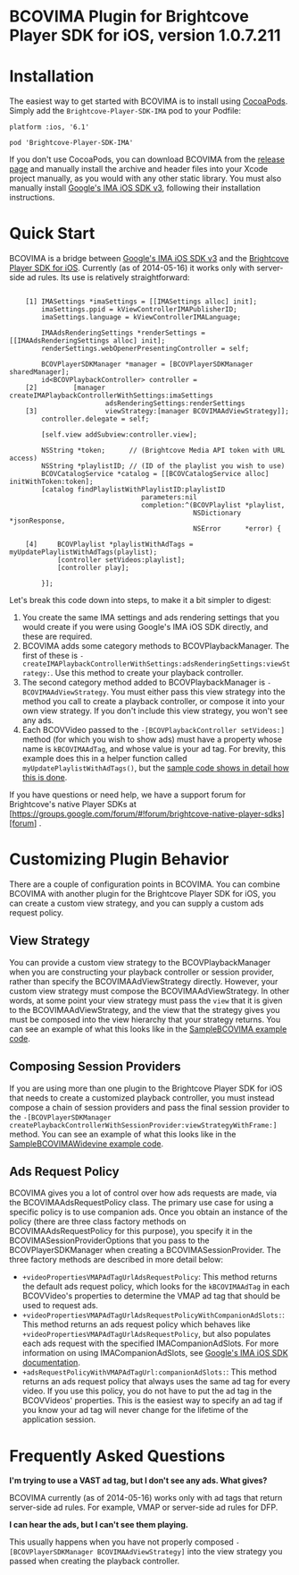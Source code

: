 # BCOVIMA Plugin for Brightcove Player SDK for iOS, version 1.0.7.211

Installation
============
The easiest way to get started with BCOVIMA is to install using [CocoaPods][pods]. Simply add the `Brightcove-Player-SDK-IMA` pod to your Podfile:

```
platform :ios, '6.1'

pod 'Brightcove-Player-SDK-IMA'
```

If you don't use CocoaPods, you can download BCOVIMA from the [release page][releases] and manually install the archive and header files into your Xcode project manually, as you would with any other static library. You must also manually install [Google's IMA iOS SDK v3][googleima], following their installation instructions.

Quick Start
===========
BCOVIMA is a bridge between [Google's IMA iOS SDK v3][googleima] and the [Brightcove Player SDK for iOS][bcovsdk]. Currently (as of 2014-05-16) it works only with server-side ad rules. Its use is relatively straightforward:

```objc

    [1] IMASettings *imaSettings = [[IMASettings alloc] init];
        imaSettings.ppid = kViewControllerIMAPublisherID;
        imaSettings.language = kViewControllerIMALanguage;
    
        IMAAdsRenderingSettings *renderSettings = [[IMAAdsRenderingSettings alloc] init];
        renderSettings.webOpenerPresentingController = self;
    
        BCOVPlayerSDKManager *manager = [BCOVPlayerSDKManager sharedManager];
        id<BCOVPlaybackController> controller =
    [2]         [manager createIMAPlaybackControllerWithSettings:imaSettings
                        adsRenderingSettings:renderSettings
    [3]                 viewStrategy:[manager BCOVIMAAdViewStrategy]];
        controller.delegate = self;

        [self.view addSubview:controller.view];  
    
        NSString *token;      // (Brightcove Media API token with URL access)
        NSString *playlistID; // (ID of the playlist you wish to use)
        BCOVCatalogService *catalog = [[BCOVCatalogService alloc] initWithToken:token];
        [catalog findPlaylistWithPlaylistID:playlistID
                                 parameters:nil
                                 completion:^(BCOVPlaylist *playlist,
                                              NSDictionary *jsonResponse,
                                              NSError      *error) {
    
    [4]     BCOVPlaylist *playlistWithAdTags = myUpdatePlaylistWithAdTags(playlist);
            [controller setVideos:playlist];
            [controller play];
    
        }];

```

Let's break this code down into steps, to make it a bit simpler to digest:

1. You create the same IMA settings and ads rendering settings that you would create if you were using Google's IMA iOS SDK directly, and these are required.
1. BCOVIMA adds some category methods to BCOVPlaybackManager. The first of these is `-createIMAPlaybackControllerWithSettings:adsRenderingSettings:viewStrategy:`. Use this method to create your playback controller. 
1. The second category method added to BCOVPlaybackManager is `-BCOVIMAAdViewStrategy`. You must either pass this view strategy into the method you call to create a playback controller, or compose it into your own view strategy. If you don't include this view strategy, you won't see any ads.
1. Each BCOVVideo passed to the `-[BCOVPlaybackController setVideos:]` method (for which you wish to show ads) must have a property whose name is `kBCOVIMAAdTag`, and whose value is your ad tag. For brevity, this example does this in a helper function called `myUpdatePlaylistWithAdTags()`, but the [sample code shows in detail how this is done][SampleBCOVIMA].

If you have questions or need help, we have a support forum for Brightcove's native Player SDKs at [https://groups.google.com/forum/#!forum/brightcove-native-player-sdks][forum] .

[releases]: https://github.com/brightcove/brightcove-player-sdk-ios-ima/releases
[pods]: http://cocoapods.org
[googleima]: https://developers.google.com/interactive-media-ads/docs/sdks/ios/v3/
[bcovsdk]: https://github.com/brightcove/brightcove-player-sdk-ios
[SampleBCOVIMA]: https://github.com/BrightcoveOS/SampleBCOVIMA/blob/master/SampleBCOVIMA/ViewController.m#L175-L202
[forum]: https://groups.google.com/forum/#!forum/brightcove-native-player-sdks

Customizing Plugin Behavior
===========================
There are a couple of configuration points in BCOVIMA. You can combine BCOVIMA with another plugin for the Brightcove Player SDK for iOS, you can create a custom view strategy, and you can supply a custom ads request policy.

View Strategy
-------------
You can provide a custom view strategy to the BCOVPlaybackManager when you are constructing your playback controller or session provider, rather than specify the BCOVIMAAdViewStrategy directly. However, your custom view strategy must compose the BCOVIMAAdViewStrategy. In other words, at some point your view strategy must pass the `view` that it is given to the BCOVIMAAdViewStrategy, and the view that the strategy gives you must be composed into the view hierarchy that your strategy returns. You can see an example of what this looks like in the [SampleBCOVIMA example code][SampleBCOVIMA2].

[SampleBCOVIMA2]: https://github.com/BrightcoveOS/SampleBCOVIMA/blob/master/SampleBCOVIMA/ViewController.m#L246-L268
Composing Session Providers
---------------------------
If you are using more than one plugin to the Brightcove Player SDK for iOS that needs to create a customized playback controller, you must instead compose a chain of session providers and pass the final session provider to the `-[BCOVPlayerSDKManager createPlaybackControllerWithSessionProvider:viewStrategyWithFrame:]` method. You can see an example of what this looks like in the [SampleBCOVIMAWidevine example code][SampleBCOVIMAWidevine].

[SampleBCOVIMAWidevine]: https://github.com/BrightcoveOS/SampleBCOVIMAWidevine/blob/master/SampleBCOVIMAWidevine/ViewController.m#L101-L108

Ads Request Policy
------------------
BCOVIMA gives you a lot of control over how ads requests are made, via the BCOVIMAAdsRequestPolicy class. The primary use case for using a specific policy is to use companion ads. Once you obtain an instance of the policy (there are three class factory methods on BCOVIMAAdsRequestPolicy for this purpose), you specify it in the BCOVIMASessionProviderOptions that you pass to the BCOVPlayerSDKManager when creating a BCOVIMASessionProvider. The three factory methods are described in more detail below:

* `+videoPropertiesVMAPAdTagUrlAdsRequestPolicy`: This method returns the default ads request policy, which looks for the `kBCOVIMAAdTag` in each BCOVVideo's properties to determine the VMAP ad tag that should be used to request ads. 
* `+videoPropertiesVMAPAdTagUrlAdsRequestPolicyWithCompanionAdSlots:`: This method returns an ads request policy which behaves like `+videoPropertiesVMAPAdTagUrlAdsRequestPolicy`, but also populates each ads request with the specified IMACompanionAdSlots. For more information on using IMACompanionAdSlots, see [Google's IMA iOS SDK documentation][companiondocs].
* `+adsRequestPolicyWithVMAPAdTagUrl:companionAdSlots:`: This method returns an ads request policy that always uses the same ad tag for every video. If you use this policy, you do not have to put the ad tag in the BCOVVideos' properties. This is the easiest way to specify an ad tag if you know your ad tag will never change for the lifetime of the application session.

[companiondocs]: https://developers.google.com/interactive-media-ads/docs/sdks/ios/v3/ads#companions

Frequently Asked Questions
==========================
**I'm trying to use a VAST ad tag, but I don't see any ads. What gives?**

BCOVIMA currently (as of 2014-05-16) works only with ad tags that return server-side ad rules. For example, VMAP or server-side ad rules for DFP.

**I can hear the ads, but I can't see them playing.**

This usually happens when you have not properly composed `-[BCOVPlayerSDKManager BCOVIMAAdViewStrategy]` into the view strategy you passed when creating the playback controller.
